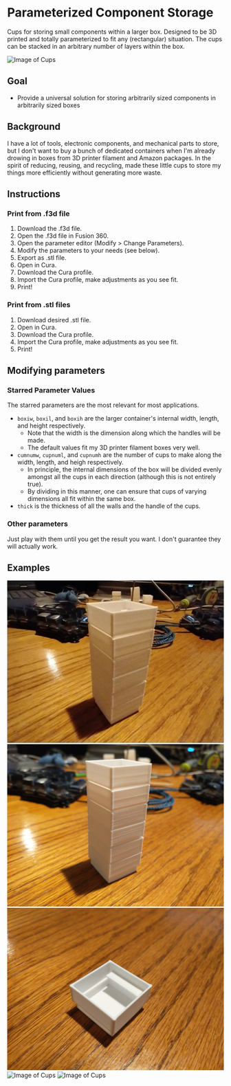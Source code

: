 # Parameterized Component Storage
Cups for storing small components within a larger box. Designed to be 3D printed and totally parameterized to fit any (rectangular) situation.
The cups can be stacked in an arbitrary number of layers within the box.

![Image of Cups](https://github.com/t8rn8r/parameterized-component-storage/blob/main/pictures/stack%20(2).jpg)

## Goal
- Provide a universal solution for storing arbitrarily sized components in arbitrarily sized boxes

## Background
I have a lot of tools, electronic components, and mechanical parts to store, but I don't want to buy a bunch of dedicated containers when I'm already drowing in boxes from 3D printer filament and Amazon packages. In the spirit of reducing, reusing, and recycling, made these little cups to store my things more efficiently without generating more waste. 

## Instructions

### Print from .f3d file
1. Download the .f3d file.
1. Open the .f3d file in Fusion 360.
1. Open the parameter editor (Modify > Change Parameters).
1. Modify the parameters to your needs (see below).
1. Export as .stl file.
1. Open in Cura.
1. Download the Cura profile.
1. Import the Cura profile, make adjustments as you see fit. 
1. Print!

### Print from .stl files
1. Download desired .stl file.
1. Open in Cura.
1. Download the Cura profile.
1. Import the Cura profile, make adjustments as you see fit.
1. Print!

## Modifying parameters
### Starred Parameter Values
The starred parameters are the most relevant for most applications. 
- `boxiw`, `boxil`, and `boxih` are the larger container's internal width, length, and height respectively.
  - Note that the width is the dimension along which the handles will be made.
  - The default values fit my 3D printer filament boxes very well.
- `cumnumw`, `cupnuml`, and `cupnumh` are the number of cups to make along the width, length, and heigh respectively.
  - In principle, the internal dimensions of the box will be divided evenly amongst all the cups in each direction (although this is not entirely true).
  - By dividing in this manner, one can ensure that cups of varying dimensions all fit within the same box. 
- `thick` is the thickness of all the walls and the handle of the cups. 

### Other parameters
Just play with them until you get the result you want. I don't guarantee they will actually work. 

## Examples
![Image of Cups](https://github.com/t8rn8r/parameterized-component-storage/blob/main/pictures/8x8x6%20(2).jpg)
![Image of Cups](https://github.com/t8rn8r/parameterized-component-storage/blob/main/pictures/8x8x6%20(3).jpg)
![Image of Cups](https://github.com/t8rn8r/parameterized-component-storage/blob/main/pictures/8x8x6%20(4).jpg)
![Image of Cups](https://github.com/t8rn8r/parameterized-component-storage/blob/main/pictures/8x8x6.jpg)
![Image of Cups](https://github.com/t8rn8r/parameterized-component-storage/blob/main/pictures/stack.jpg)
